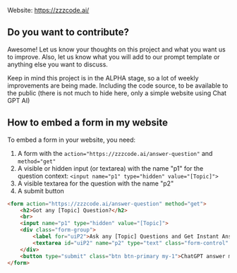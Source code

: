 Website: https://zzzcode.ai/

## Do you want to contribute?

Awesome! Let us know your thoughts on this project and what you want us to improve. Also, let us know what you will add to our prompt template or anything else you want to discuss.

Keep in mind this project is in the ALPHA stage, so a lot of weekly improvements are being made. Including the code source, to be available to the public (there is not much to hide here, only a simple website using Chat GPT AI)

## How to embed a form in my website

To embed a form in your website, you need:

1. A form with the `action="https://zzzcode.ai/answer-question"` and `method="get"`
2. A visible or hidden input (or textarea) with the name "p1" for the question context: `<input name="p1" type="hidden" value="[Topic]">`
3. A visible textarea for the question with the name "p2"
4. A submit button

```html
<form action="https://zzzcode.ai/answer-question" method="get">
    <h2>Got any [Topic] Question?</h2>
    <br>
    <input name="p1" type="hidden" value="[Topic]">
    <div class="form-group">
        <label for="uiP2">Ask any [Topic] Questions and Get Instant Answers from ChatGPT AI:</label>
        <textarea id="uiP2" name="p2" type="text" class="form-control" placeholder="Ask any  [Topic] question..." rows="5"></textarea>
    </div>
    <button type="submit" class="btn btn-primary my-1">ChatGPT answer me!</button>
</form>
```
